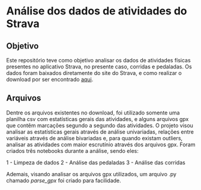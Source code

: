 # Análise dos dados de atividades do Strava

## Objetivo
Este repositório teve como objetivo analisar os dados de atividades físicas presentes no aplicativo Strava, no presente caso, corridas e pedaladas. 
Os dados foram baixados diretamente do site do Strava, e como realizar o download por ser encontrado [aqui](https://support.strava.com/hc/pt/articles/216918437-Exportar-os-seus-dados-e-exporta%C3%A7%C3%A3o-em-massa).

## Arquivos 
Dentre os arquivos existentes no download, foi utilizado somente uma planilha csv com estatísticas gerais das atividades, e alguns arquivos gpx que contêm marcações segundo a segundo das atividades.
O projeto visou analisar as estatísticas gerais através de análise univariadas, relações entre variáveis através de análise bivariadas e, para quando existam outliers, analisar as atividades com maior escrutínio através dos arquivos gpx.
Foram criados três notebooks durante a análise, sendo eles:

1 - Limpeza de dados
2 - Análise das pedaladas
3 - Análise das corridas

Ademais, visando analisar os arquivos gpx utilizados, um arquivo .py chamado *parse_gpx* foi criado para facilidade.
